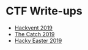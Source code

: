 # CTF Write-ups

- [Hackvent 2019](write-ups/TheCatch2019/README.md)
- [The Catch 2019](write-ups/TheCatch2019/README.md)
- [Hacky Easter 2019](write-ups/HackyEaster2019/README.md)

